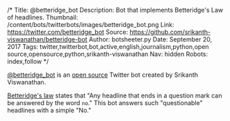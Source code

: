 /*
Title: @betteridge_bot
Description: Bot that implements Betteridge's Law of headlines.
Thumbnail: /content/bots/twitterbots/images/betteridge_bot.png
Link: https://twitter.com/betteridge_bot
Source: https://github.com/srikanth-viswanathan/betteridge-bot
Author: botsheeter.py
Date: September 20, 2017
Tags: twitter,twitterbot,bot,active,english,journalism,python,open source,opensource,python,srikanth-viswanathan
Nav: hidden
Robots: index,follow
*/

[@betteridge_bot](https://twitter.com/betteridge_bot) is an [open source](https://github.com/srikanth-viswanathan/betteridge-bot) Twitter bot created by Srikanth Viswanathan.

[Betteridge's law](https://en.wikipedia.org/wiki/Betteridge%27s_law_of_headlines) states that "Any headline that ends in a question mark can be answered by the word `no`." This bot answers such "questionable" headlines with a simple "No."
